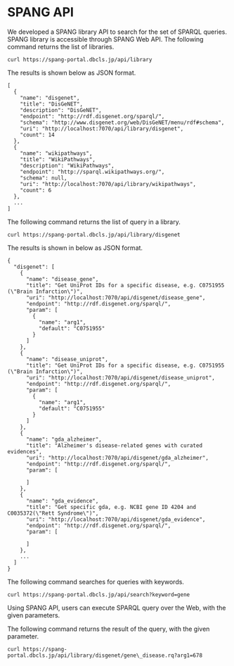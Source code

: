 # SPANG API
We developed a SPANG library API to search for the set of SPARQL queries.
SPANG library is accessible through SPANG Web API.
The following command returns the list of libraries.
```
curl https://spang-portal.dbcls.jp/api/library
```
The results is shown below as JSON format.
```
[
  {
    "name": "disgenet",
    "title": "DisGeNET",
    "description": "DisGeNET",
    "endpoint": "http://rdf.disgenet.org/sparql/",
    "schema": "http://www.disgenet.org/web/DisGeNET/menu/rdf#schema",
    "uri": "http://localhost:7070/api/library/disgenet",
    "count": 14
  },
  {
    "name": "wikipathways",
    "title": "WikiPathways",
    "description": "WikiPathways",
    "endpoint": "http://sparql.wikipathways.org/",
    "schema": null,
    "uri": "http://localhost:7070/api/library/wikipathways",
    "count": 6
  },
  ...
]
```

The following command returns the list of query in a library.

```
curl https://spang-portal.dbcls.jp/api/library/disgenet
```
The results is shown in below as JSON format.
```
{
  "disgenet": [
    {
      "name": "disease_gene",
      "title": "Get UniProt IDs for a specific disease, e.g. C0751955 (\"Brain Infarction\")",
      "uri": "http://localhost:7070/api/disgenet/disease_gene",
      "endpoint": "http://rdf.disgenet.org/sparql/",
      "param": [
        {
          "name": "arg1",
          "default": "C0751955"
        }
      ]
    },
    {
      "name": "disease_uniprot",
      "title": "Get UniProt IDs for a specific disease, e.g. C0751955 (\"Brain Infarction\")",
      "uri": "http://localhost:7070/api/disgenet/disease_uniprot",
      "endpoint": "http://rdf.disgenet.org/sparql/",
      "param": [
        {
          "name": "arg1",
          "default": "C0751955"
        }
      ]
    },
    {
      "name": "gda_alzheimer",
      "title": "Alzheimer's disease-related genes with curated evidences",
      "uri": "http://localhost:7070/api/disgenet/gda_alzheimer",
      "endpoint": "http://rdf.disgenet.org/sparql/",
      "param": [

      ]
    },
    {
      "name": "gda_evidence",
      "title": "Get specific gda, e.g. NCBI gene ID 4204 and C0035372(\"Rett Syndrome\")",
      "uri": "http://localhost:7070/api/disgenet/gda_evidence",
      "endpoint": "http://rdf.disgenet.org/sparql/",
      "param": [

      ]
    },
    ...
  ]
}
```

The following command searches for queries with keywords.
```
curl https://spang-portal.dbcls.jp/api/search?keyword=gene
```

Using SPANG API, users can execute SPARQL query over the Web, with the given parameters.

The following command returns the result of the query, with the given parameter.
```
curl https://spang-portal.dbcls.jp/api/library/disgenet/gene\_disease.rq?arg1=678
```
